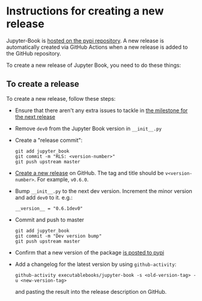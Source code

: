 # Instructions for creating a new release

Jupyter-Book is [hosted on the pypi repository](https://pypi.org/project/jupyter-book/).
A new release is automatically created via GitHub Actions
when a new release is added to the GitHub repository.

To create a new release of Jupyter Book, you need to do these things:

## To create a release

To create a new release, follow these steps:

- Ensure that there aren't any extra issues to tackle in
   [the milestone for the next release](https://github.com/executablebooks/jupyter-book/milestones?direction=asc&sort=due_date)
- Remove `dev0` from the Jupyter Book version in `__init__.py`
- Create a "release commit":

  ```
  git add jupyter_book
  git commit -m "RLS: <version-number>"
  git push upstream master
  ```
- [Create a new release](https://github.com/executablebooks/jupyter-book/releases/new) on GitHub.
  The tag and title should be `v<version-number>`. For example, `v0.6.0`.
- Bump `__init__.py` to the next dev version. Increment the minor version and add `dev0` to it. e.g.:

  ```
  __version__ = "0.6.1dev0"
  ```
- Commit and push to master

  ```
  git add jupyter_book
  git commit -m "Dev version bump"
  git push upstream master
  ```
- Confirm that a new version of the package [is posted to pypi](https://pypi.org/project/jupyter-book/)
- Add a changelog for the latest version by using `github-activity`:

  ```
  github-activity executablebooks/jupyter-book -s <old-version-tag> -u <new-version-tag>
  ```

  and pasting the result into the release description on GitHub.
